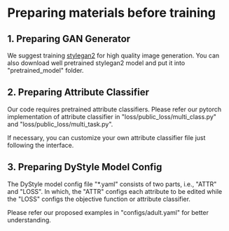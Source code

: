 # Preparing materials before training

## 1. Preparing GAN Generator

We suggest training [stylegan2](https://github.com/NVlabs/stylegan2) for high quality image generation. You can also download well pretrained stylegan2 model and put it into "pretrained_model" folder.

## 2. Preparing Attribute Classifier

Our code requires pretrained attribute classifiers. Please refer our pytorch implementation of attribute classifier in "loss/public_loss/multi_class.py" and "loss/public_loss/multi_task.py".

If necessary, you can customize your own attribute classifier file just following the interface. 

## 3. Preparing DyStyle Model Config

The DyStyle model config file "*.yaml" consists of two parts, i.e., "ATTR" and "LOSS". 
In which, the "ATTR" configs each attribute to be edited while the "LOSS" configs the objective function or attribute classifier. 

Please refer our proposed examples in "configs/adult.yaml" for better understanding. 
